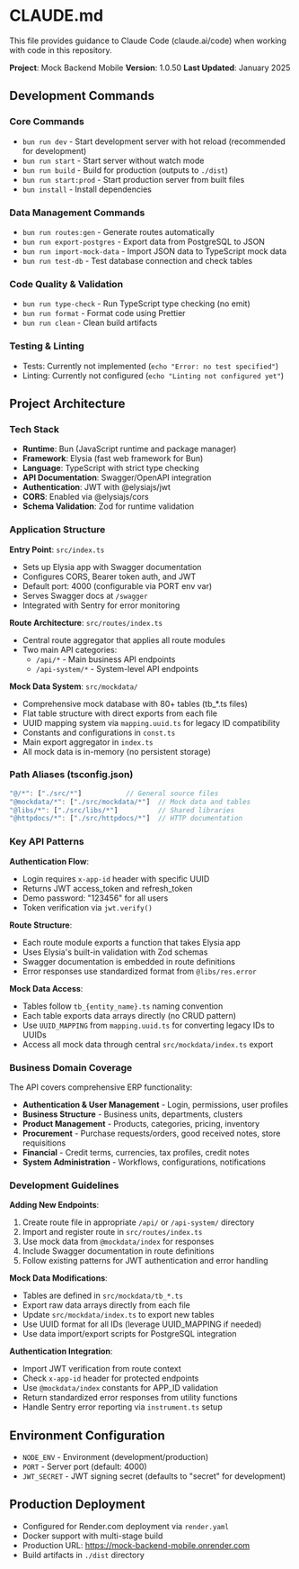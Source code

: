 # CLAUDE.md

This file provides guidance to Claude Code (claude.ai/code) when working with code in this repository.

**Project**: Mock Backend Mobile
**Version**: 1.0.50
**Last Updated**: January 2025

## Development Commands

### Core Commands
- `bun run dev` - Start development server with hot reload (recommended for development)
- `bun run start` - Start server without watch mode
- `bun run build` - Build for production (outputs to `./dist`)
- `bun run start:prod` - Start production server from built files
- `bun install` - Install dependencies

### Data Management Commands
- `bun run routes:gen` - Generate routes automatically
- `bun run export-postgres` - Export data from PostgreSQL to JSON
- `bun run import-mock-data` - Import JSON data to TypeScript mock data
- `bun run test-db` - Test database connection and check tables

### Code Quality & Validation
- `bun run type-check` - Run TypeScript type checking (no emit)
- `bun run format` - Format code using Prettier
- `bun run clean` - Clean build artifacts

### Testing & Linting
- Tests: Currently not implemented (`echo "Error: no test specified"`)
- Linting: Currently not configured (`echo "Linting not configured yet"`)

## Project Architecture

### Tech Stack
- **Runtime**: Bun (JavaScript runtime and package manager)
- **Framework**: Elysia (fast web framework for Bun)
- **Language**: TypeScript with strict type checking
- **API Documentation**: Swagger/OpenAPI integration
- **Authentication**: JWT with @elysiajs/jwt
- **CORS**: Enabled via @elysiajs/cors
- **Schema Validation**: Zod for runtime validation

### Application Structure

**Entry Point**: `src/index.ts`
- Sets up Elysia app with Swagger documentation
- Configures CORS, Bearer token auth, and JWT
- Default port: 4000 (configurable via PORT env var)
- Serves Swagger docs at `/swagger`
- Integrated with Sentry for error monitoring

**Route Architecture**: `src/routes/index.ts`
- Central route aggregator that applies all route modules
- Two main API categories:
  - `/api/*` - Main business API endpoints
  - `/api-system/*` - System-level API endpoints

**Mock Data System**: `src/mockdata/`
- Comprehensive mock database with 80+ tables (tb_*.ts files)
- Flat table structure with direct exports from each file
- UUID mapping system via `mapping.uuid.ts` for legacy ID compatibility  
- Constants and configurations in `const.ts`
- Main export aggregator in `index.ts`
- All mock data is in-memory (no persistent storage)

### Path Aliases (tsconfig.json)
```typescript
"@/*": ["./src/*"]           // General source files
"@mockdata/*": ["./src/mockdata/*"]  // Mock data and tables
"@libs/*": ["./src/libs/*"]          // Shared libraries
"@httpdocs/*": ["./src/httpdocs/*"]  // HTTP documentation
```

### Key API Patterns

**Authentication Flow**:
- Login requires `x-app-id` header with specific UUID
- Returns JWT access_token and refresh_token
- Demo password: "123456" for all users
- Token verification via `jwt.verify()`

**Route Structure**:
- Each route module exports a function that takes Elysia app
- Uses Elysia's built-in validation with Zod schemas
- Swagger documentation is embedded in route definitions
- Error responses use standardized format from `@libs/res.error`

**Mock Data Access**:
- Tables follow `tb_{entity_name}.ts` naming convention
- Each table exports data arrays directly (no CRUD pattern)
- Use `UUID_MAPPING` from `mapping.uuid.ts` for converting legacy IDs to UUIDs
- Access all mock data through central `src/mockdata/index.ts` export

### Business Domain Coverage
The API covers comprehensive ERP functionality:
- **Authentication & User Management** - Login, permissions, user profiles
- **Business Structure** - Business units, departments, clusters
- **Product Management** - Products, categories, pricing, inventory
- **Procurement** - Purchase requests/orders, good received notes, store requisitions
- **Financial** - Credit terms, currencies, tax profiles, credit notes
- **System Administration** - Workflows, configurations, notifications

### Development Guidelines

**Adding New Endpoints**:
1. Create route file in appropriate `/api/` or `/api-system/` directory
2. Import and register route in `src/routes/index.ts`
3. Use mock data from `@mockdata/index` for responses
4. Include Swagger documentation in route definitions
5. Follow existing patterns for JWT authentication and error handling

**Mock Data Modifications**:
- Tables are defined in `src/mockdata/tb_*.ts`
- Export raw data arrays directly from each file
- Update `src/mockdata/index.ts` to export new tables
- Use UUID format for all IDs (leverage UUID_MAPPING if needed)
- Use data import/export scripts for PostgreSQL integration

**Authentication Integration**:
- Import JWT verification from route context
- Check `x-app-id` header for protected endpoints
- Use `@mockdata/index` constants for APP_ID validation
- Return standardized error responses from utility functions
- Handle Sentry error reporting via `instrument.ts` setup

## Environment Configuration

- `NODE_ENV` - Environment (development/production)
- `PORT` - Server port (default: 4000)
- `JWT_SECRET` - JWT signing secret (defaults to "secret" for development)

## Production Deployment

- Configured for Render.com deployment via `render.yaml`
- Docker support with multi-stage build
- Production URL: https://mock-backend-mobile.onrender.com
- Build artifacts in `./dist` directory